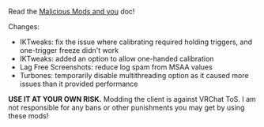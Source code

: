 Read the [Malicious Mods and you](https://github.com/knah/VRCMods/blob/master/Malicious-Mods.md) doc!

Changes:
 * IKTweaks: fix the issue where calibrating required holding triggers, and one-trigger freeze didn't work
 * IKTweaks: added an option to allow one-handed calibration
 * Lag Free Screenshots: reduce log spam from MSAA values
 * Turbones: temporarily disable multithreading option as it caused more issues than it provided performance

**USE IT AT YOUR OWN RISK.** Modding the client is against VRChat ToS. I am not responsible for any bans or other punishments you may get by using these mods!
